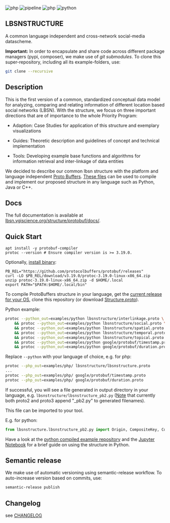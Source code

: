 ![php](https://lbsn.vgiscience.org/structure/protobuf/version.svg) ![pipeline](https://lbsn.vgiscience.org/structure/protobuf/pipeline.svg) ![php](https://lbsn.vgiscience.org/structure/protobuf/php-version.svg) ![python](https://lbsn.vgiscience.org/structure/protobuf/python-version.svg)

## LBSNSTRUCTURE

A common language independent and cross-network social-media datascheme.

**Important:** In order to encapsulate and share code across different package managers 
(pypi, composer), we make use of _git_ _submodules_. To clone this super-repository, 
including all its example-folders, use:

```bash
git clone --recursive
```

## Description

This is the first version of a common, standardized conceptual data model for analyzing, 
comparing and relating information of different location based social networks (LBSN). 
With the structure, we focus on three important directions that are of importance 
to the whole Priority Program:

- Adaption: Case Studies for application of this structure and exemplary visualizations

- Guides: Theoretic description and guidelines of concept and technical implementation

- Tools: Developing example base functions and algorithms for information retrieval 
  and inter-linkage of data entities

We decided to describe our common lbsn structure with the platform and language independent 
[Proto Buffers](https://developers.google.com/protocol-buffers/). [These files](https://gitlab.vgiscience.de/lbsn/concept) 
can be used to compile and implement our proposed structure in any language such 
as Python, Java or C++.

## Docs

The full documentation is available at
[lbsn.vgiscience.org/structure/protobuf/docs/](https://lbsn.vgiscience.org/structure/protobuf/docs/).

## Quick Start

```
apt install -y protobuf-compiler
protoc --version # Ensure compiler version is >= 3.19.0.
```

Optionally, [install binary](https://grpc.io/docs/protoc-installation/):
```
PB_REL="https://github.com/protocolbuffers/protobuf/releases"
curl -LO $PB_REL/download/v3.19.0/protoc-3.19.0-linux-x86_64.zip
unzip protoc-3.19.0-linux-x86_64.zip -d $HOME/.local
export PATH="$PATH:$HOME/.local/bin"
```

To compile ProtoBuffers structure in your language, get the 
[current release for your OS](https://developers.google.com/protocol-buffers/docs/downloads), 
clone this repository (or download [Structure.proto](lbsnstructure/Structure.proto)).

Python example:

```bash
protoc --python_out=examples/python lbsnstructure/interlinkage.proto \
    && protoc --python_out=examples/python lbsnstructure/social.proto \
    && protoc --python_out=examples/python lbsnstructure/spatial.proto \
    && protoc --python_out=examples/python lbsnstructure/temporal.proto \
    && protoc --python_out=examples/python lbsnstructure/topical.proto \
    && protoc --python_out=examples/python google/protobuf/timestamp.proto \
    && protoc --python_out=examples/python google/protobuf/duration.proto
```

Replace `--python` with your language of choice, e.g. for php:  

```bash
protoc --php_out=examples/php/ lbsnstructure/lbsnstructure.proto
...
protoc --php_out=examples/php/ google/protobuf/timestamp.proto
protoc --php_out=examples/php/ google/protobuf/duration.proto
```

If successful, you will see a file generated in output directory in your language, e.g. `lbsnstructure/lbsnstructure_pb2.py` ([Note](https://developers.google.com/protocol-buffers/docs/reference/python-generated) that currently both proto2 and proto3 append "_pb2.py" to generated filenames). 

This file can be imported to your tool.

E.g. for python:

```python
from lbsnstructure.lbsnstructure_pb2.py import Origin, CompositeKey, Country
```

Have a look at the [python compiled example repository](https://gitlab.vgiscience.de/lbsn/lbsnstructure-python) and the [Jupyter Notebook](https://gitlab.vgiscience.de/lbsn/lbsnstructure-python/blob/master/StructureTest.ipynb) for a brief guide on using the structure in Python.

## Semantic release

We make use of automatic versioning using semantic-release workflow.
To auto-increase version based on commits, use:

```bash
semantic-release publish
```

## Changelog

see [CHANGELOG](CHANGELOG)